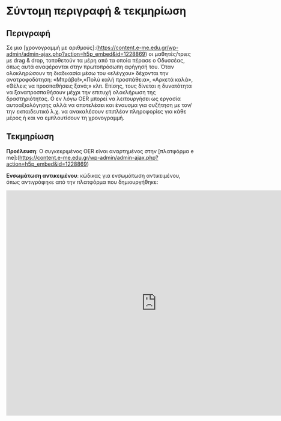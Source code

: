 # Σύντομη περιγραφή & τεκμηρίωση

## Περιγραφή
Σε μια [χρονογραμμή με αριθμούς]:(https://content.e-me.edu.gr/wp-admin/admin-ajax.php?action=h5p_embed&id=1228869) οι μαθητές/τριες με drag & drop, τοποθετούν τα μέρη από τα οποία πέρασε ο Οδυσσέας, 
όπως αυτά αναφέρονται στην πρωτοπρόσωπη αφήγησή του. Όταν ολοκληρώσουν τη διαδικασία μέσω του «ελέγχου» δέχονται την ανατροφοδότηση: «Μπράβο!»,«Πολύ καλή προσπάθεια», «Αρκετά καλά», 
«Θέλεις να προσπαθήσεις ξανά;» κλπ. Επίσης, τους δίνεται η δυνατότητα να ξαναπροσπαθήσουν μέχρι την επιτυχή ολοκλήρωση της δραστηριότητας. 
Ο εν λόγω OER μπορεί να λειτουργήσει ως εργασία αυτοαξιολόγησης αλλά να αποτελέσει και έναυσμα για συζήτηση με τον/την εκπαιδευτικό 
λ.χ. να ανακαλέσουν επιπλέον πληροφορίες για κάθε μέρος ή και να εμπλουτίσουν τη χρονογραμμή.

## Τεκμηρίωση
**Προέλευση**: Ο συγκεκριμένος OER είναι αναρτημένος στην [πλατφόρμα e me]:(https://content.e-me.edu.gr/wp-admin/admin-ajax.php?action=h5p_embed&id=1228869)

**Ενσωμάτωση αντικειμένου**: κώδικας για ενσωμάτωση αντικειμένου, όπως αντιγράφηκε από την πλατφόρμα που δημιουργήθηκε:
<iframe src="https://content.e-me.edu.gr/wp-admin/admin-ajax.php?action=h5p_embed&id=1228869" width="800" height="600" frameborder="0" allowfullscreen="allowfullscreen"></iframe><script src="https://content.e-me.edu.gr/wp-content/plugins/h5p/h5p-php-library/js/h5p-resizer.js" charset="UTF-8"></script>
